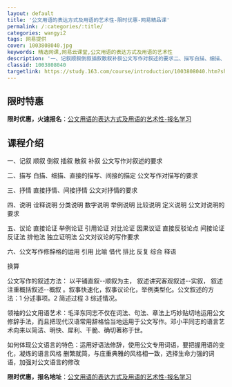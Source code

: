 ```yaml
---
layout: default
title: '公文用语的表达方式及用语的艺术性-限时优惠-网易精品课'
permalink: /:categories/:title/
categories: wangyi2
tags: 网易提供
cover: 1003808040.jpg
keywords: 精选网课,网易云课堂,公文用语的表达方式及用语的艺术性
description: '一、记叙顺叙倒叙插叙散叙补叙公文写作对叙述的要求二、描写白描、细描、直接的描写、间接的描定公文写作对描写的要求三、抒情直'
classid: 1003808040
targetlink: https://study.163.com/course/introduction/1003808040.htm?share=1&shareId=1025206652&utm_campaign=share&utm_medium=iphoneShare&utm_source=&utm_u=1025206652
---
```


## 限时特惠

**限时优惠，火速报名**：[公文用语的表达方式及用语的艺术性-报名学习](https://study.163.com/course/introduction/1003808040.htm?share=1&shareId=1025206652&utm_campaign=share&utm_medium=iphoneShare&utm_source=&utm_u=1025206652)

## 课程介绍

一、记叙 顺叙 倒叙 插叙 散叙 补叙 公文写作对叙述的要求 

二、描写 白描、细描、直接的描写、间接的描定  公文写作对描写的要求 

三、抒情 直接抒情、间接抒情   公文对抒情的要求 

四、说明   诠释说明 分类说明 数字说明 举例说明 比较说明  定义说明 公文对说明的要求 

五、议论 直接论证 举例论证 引用论证 对比论证 因果议证 直接反驳论点 间接论证 反证法 排他法 独立证明法 公文对议论的写作要求 

六、公文写作修辞格的运用 引用 比喻 借代 排比 反复 综合 释语 

换算

公文写作的叙述方法： 以平铺直叙--顺叙为主， 叙述讲究客观叙述--实叙， 叙述注重概括叙述--概叙  。叙事快速化，叙事议论化，举例类型化。公文叙述的方法：1 分述事项。2 简述过程  3 综述情况。

领袖的公文用语艺术：毛泽东同志不仅在词法、句法、章法上巧妙贴切地运用公文修辞手法，而且把现代汉语常用辞格恰当地运用于公文写作。邓小平同志的语言艺术向来以简洁、明快、犀利、干脆、确切著称于世。

 如何体现公文语言的特色：运用好语法修辞，使用公文专用词语，要把握用语的变化，凝炼的语言风格   删繁就简，与庄重典雅的风格相一致，选择生命力强的词语，加强对公文语言的修改

**限时优惠，报名地址**：[公文用语的表达方式及用语的艺术性-报名学习](https://study.163.com/course/introduction/1003808040.htm?share=1&shareId=1025206652&utm_campaign=share&utm_medium=iphoneShare&utm_source=&utm_u=1025206652)

